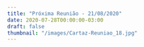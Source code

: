 ```yaml
---
title: "Próxima Reunião - 21/08/2020"
date: 2020-07-28T00:00:00-03:00
draft: false
thumbnail: "/images/Cartaz-Reuniao_18.jpg"
---
```

